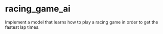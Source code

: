 # racing_game_ai
Implement a model that learns how to play a racing game in order to get the fastest lap times.

